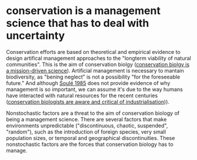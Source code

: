 # conservation is a management science that has to deal with uncertainty

Conservation efforts are based on theoretical and empirical evidence to design artifical management approaches to the "longterm viability of natural communities". This is the aim of conservation biolgy ([conservation biolgy is a mission-driven science](conservation%20biolgy%20is%20a%20mission-driven%20science.md)). Artificial management is necessary to mantain biodiversity, as "bening neglect" is not a possibility "for the foreseeable future." And although [Soulé 1985](Soulé%201985.md) does not provide evidence of why management is so important, we can assume it's due to the way humans have interacted with natural resources for the recent centuries ([conservation biologists are aware and critical of industrialisation](conservation%20biologists%20are%20aware%20and%20critical%20of%20industrialisation.md))). 

Nonstochastic factors are a threat to the aim of conservation biology of being a management science. There are several factors that make environments unpredictable ("discontinuous, chaotic, suspended", "random"), such as the introduction of foreign species, very small population sizes, or temporal and geographical discontinuities. These nonstochastic factors are the forces that conservation biology has to manage.